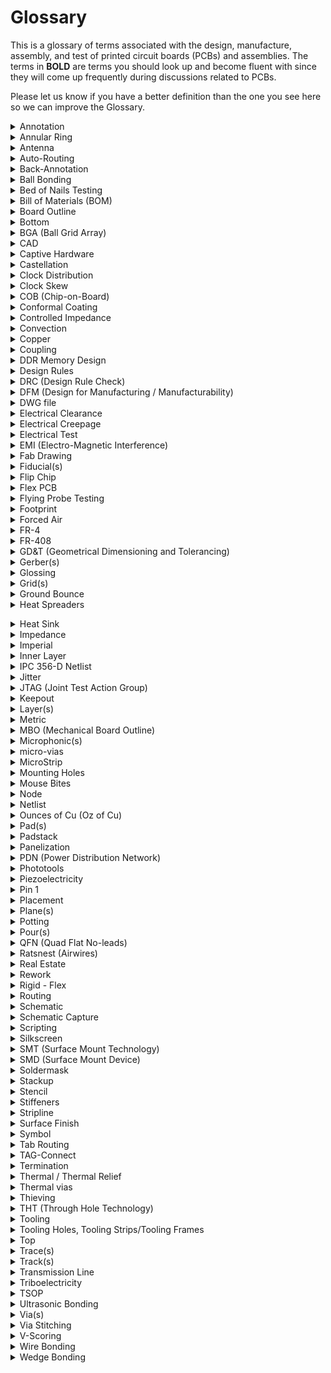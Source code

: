 # Glossary
 This is a glossary of terms associated with the design, manufacture, assembly, and test of printed circuit boards (PCBs) and assemblies. The terms in **BOLD** are terms you should look up and become fluent with since they will come up frequently during discussions related to PCBs.

 Please let us know if you have a better definition than the one you see here so we can improve the Glossary.

 <details>
    <summary>Annotation</summary>

    noun - the information added to a design that makes refering to things easier
            "I added the Q1 annotation."
    verb - the act of adding information (such as reference designators) to a design
           This can be done via automation or manually. It is often possible to add annotation to either the schematic or the board layout.
           "We annotated all components again to make things sequential."
</details>

<details>
   <summary>Annular Ring</summary>

> An oversized area of copper at the location of a via that ensures proper connectivity for a via, even if it is drilled slightly off center.

<img src="images/AnnularRing.png" width="300" />

> The fabricator will specify a minimum annular ring requirement based on the design technology. Factors that affect the size of the annular ring include the board thickness, number of layers and drill size.
</details>

 <details>
 <summary>Antenna</summary>
 
> A conductive physical object which can be used to transmit and receive radio waves. 
 </details>
     
 <details>
    <summary>Auto-Routing</summary>

> Software capability to automatically route a path between features on a PCB. Depending on what software you're using, this can lead your PCB to look like a "rat's nest." 
 </details>

 <details>
    <summary>Back-Annotation</summary>

> The process of updating your schematic based on changes you made to your layout. 
 </details>

 <details>
    <summary>Ball Bonding</summary>

> The most common type of wire bonding used to make an electrical connection between a chip and another component on a semiconductor device. A very thin wire (typically a dozen micrometers thick and made of gold or copper) is fed through a capillary tube and brought close to the surface of the chip that needs to be connected. A high-voltage electric charge is applied to the wire to melt its tip. When the wire melts, it forms a ball due to surface tension of the metal. The addition of heat, pressure, and ultrasonic energy cause the ball to weld to the chip. (Image source: Wikipedia)

> ![](https://upload.wikimedia.org/wikipedia/commons/d/d5/Wirebond-ballbond.jpg)
 </details>

 <details>
    <summary>Bed of Nails Testing</summary>

> "Bed of nails" are used to test PCBs and are composed of spring loaded tests pins that mate to different points on the PCB. This allows the electrical connections on the PCB to be verified. 
 </details>

 <details>
    <summary>Bill of Materials (BOM)</summary>

> A comprehensive list of all the parts and materials required to make a product. The BOM usually includes part numbers, part descriptions, quantity, manufacturer name, manufacturer part number, price, etc... 
 </details>

 <details>
    <summary>Board Outline</summary>

 > The outer contour or board shape of a PCB. 
 </details>

 <details>
    <summary>Bottom</summary>

 > The bottom side of the PCB is the side opposite from the top and usually (but not always) does not have any components.
 </details>

 <details>
    <summary>BGA (Ball Grid Array)</summary>

 > A ball grid array is a surface-mount packaging used for integrated circuits (ICs). The packaging is composed of a grid like array of solder balls placed on the bottom of an IC to facilitate the connection between the IC and a PCB. Its advantages include having high density, meaning it can be used with ICs with hundreds of pins, having good heat conduction because the grid array allows better heat flow betwen the IC and the PCB, and having lower inductance because the connection between the IC and PCB is very short. (Image source: Electronics Cooling)
> ![](https://electronics-cooling.com/wp-content/uploads/2002/02/2002_Feb_A3_Fig1.jpg) 
 </details>

 <details>
    <summary>CAD</summary>

> Computer Aided Design (CAD) tools are software tools used to design products. Common uses of CAD include modeling parts, creating assemblies, running simulations, and making engineering drawings. 
 </details>

 <details>
    <summary>Captive Hardware</summary>

> Fasteners designed to be attached permanently, thereby reducing the risk that parts might get loose (e.g. press-fits, thread-locks, etc)
 </details>

 <details>
    <summary>Castellation</summary>

> Castellation mounting holes are designed to make it easy to solder one board onto another board, as shown in the image below. (Image source: Sparkfun)
> ![](https://cdn.sparkfun.com/assets/learn_tutorials/3/6/2/How_to_solder_castallated_via_tutorial-24.jpg)
 </details>

 <details>
    <summary>Clock Distribution</summary>

> A digital hardware design style which *distributes* a single clock source to **multiple** components. Clock distribution is relevant when multiple components need to share timing (whether that timing is synchronous or not is another design decision). Clock distribution can create problems because various physical factors (varying trace lengths, trace coupling, noise, etc.) can alter the different clock lines in different ways.
 </details>

 <details>
    <summary>Clock Skew</summary>

> Phenomenon where signals with the same clock signal arrive at different times. The difference in their arrival time is the skew. 
 </details>

 <details>
    <summary>COB (Chip-on-Board)</summary>

> Manufacturing technique where integrated circuits (ICs) are bonded directly to a PCB, eliminating the need for packaging around the IC. 
 </details>

 <details>
    <summary>Conformal Coating</summary>

 > A thin polymer film applied to a PCB to protect its electronic components from moisture, dust, and chemicals. 
 </details>

<details>
    <summary>Controlled Impedance</summary>

> Without intentional design, impedance between two points on a trace is typically "uncontrolled." This is problematic for high frequency applications, and in these instances careful design of the dimensions of a trace and the material properties of the board is required to obtain controlled impedance and repeatable high frequency performance. 
 </details>

 <details>
    <summary>Convection</summary>

> Convection occurs when changes in the density of a fluid due to heating or cooling causes motion in the fluid. This mode of heat transfer is a common way to cool electronics. 
 </details>

 <details>
    <summary>Copper</summary>

> A highly conductive metal and good thermal conductor commonly used in certain layers of a PCB board to create electrical connections. 
 </details>

<details>
    <summary>Coupling</summary>

> When the electric field of a trace latches onto an unintended component (e.g. another trace) and induces noise. Better coupling translates to less noise.
 </details>

 <details>
    <summary>DDR Memory Design</summary>

> Double Data Rate Memory Design allows for faster rates of data transfer by stricly controlling the timing of clock signals and electrical data. The process doubles the data bandwidth by sending data on both the rising and falling edges of the clock signal. 
 </details>

 <details>
    <summary>Design Rules</summary>
 
 > A set of guidelines designed to help engineers create better PCBs. 
 </details>

 <details>
    <summary>DRC (Design Rule Check)</summary>

 > A check done via software to ensure that a design does not have any errors (e.g. traces that are too narrow, drill holes that are undersized, traces that should not touch) 
 </details>

 <details>
    <summary>DFM (Design for Manufacturing / Manufacturability)</summary>
 
 > A set of guidelines and engineering principles used determine how feasible and efficient manufacturing a part will be. 
 </details>

 <details>
    <summary>DWG file</summary>
 
 > A file type that is used to store 2D or 3D designs and commonly used with CAD software. This file type is also commonly accepted by pcb software to import board outlines or other designs.  
 </details>

 <details>
    <summary>Electrical Clearance</summary>
 
 > The shortest distance through air between conductive elements. 
 </details>

 <details>
    <summary>Electrical Creepage</summary>
 
 > The spacing between conductive elements on a pcb over an insulating surface (e.g. pad-to-pad, pad-to-trace, trace-to-trace, etc..). 
 </details>

 <details>
    <summary>Electrical Test</summary>
 
 > Tests designed to verify that a pcb has been manufactured in accordance with its reference design. These tests commonly include a capacitance test to check for opens and shorts and a resistance test.
 </details>

 <details>
    <summary>EMI (Electro-Magnetic Interference)</summary>
 
 > A disturbance generated by the electromagnetic field of one source that can disrupt the performance of another circuit. EMI can be either conducted, meaning that it passes through a wire or cable, or radiated, meaning that it wirelessly interferes with another signal. All electronic components generate electromagnetic signals that could potentially interfere with other equipment. 
 </details>

 <details>
    <summary>Fab Drawing</summary>
 
 > A drawing used to share information with a manufacturer and provide clear instructions on how the pcb should be manufactured. A fab drawing commonly includes board dimensions, drill sizes, tolerances, material, copper weight, surface finish, controlled impedance requirements, annular ring tolerances, etc... 
 </details>

 <details>
    <summary>Fiducial(s)</summary>
 
 > A mark on the top (and bottom if the pcb has 2 layers) copper layer that is used by the vision system of a pick and place machine to recognize where the pcb is. They are often placed as far appart as possible on opposite corners of the board to achieve better precision. (Image Souce: LadyAda)
 >
 > ![](https://www.ladyada.net/wiki/_media/mdcpickandplace/corners.jpg?cache=) 
 </details>

 <details>
    <summary>Flip Chip</summary>
 
 > A method to connect semiconductor devices (IC's or MEMS) to external circuity by use of solder bumps. Solder bumps are deposited onto the device's pads; the pads are on the top side of the device. The device is mounted by flipping the chip so its solder bumps face down and aligning the bumps with the external circuit's pads. Flip chips are a consequence of semiconductor device manufacturing processes. 
 </details>

 <details>
    <summary>Flex PCB</summary>
 
 > A PCB printed on flexible material. Using a flex PCB can reduce the weight and size of a project and can make it easier to a fit a board to an existing mechanical design rather than adapting the mechanical design to the PCB. (Image source: Millenium Circuits Limited)
 >
 > ![](https://www.mclpcb.com/wp-content/uploads/2015/02/1-intro.jpg)   
 </details>

 <details>
    <summary>Flying Probe Testing</summary>
 
 > Test to check that the electrical connections on a PCB are correct. During the test, two or more probes contact vias to test for opens, shorts, and component values. This test is commonly used instead of a "bed of nails" test when there is not sufficient access, the bed of nails takes too long or is too expensive to build. (Image Source: KAV Systems Engineering)
 >
 > ![](https://www.kavsys.it/wp-content/uploads/2016/10/flyprobe19.jpg) 
 </details>

 <details>
    <summary>Footprint</summary>
 
> An arrangement of pads (for surface mount devices) or through-holes (for discrete pin connections) placed on the PCB which is used to attach a component to a PCB.
 </details>

 <details>
    <summary>Forced Air</summary>
 
 > The use of a fan or other device to force air to flow over a pcb in order to cool it. This is important when a pcb is used in a confined environment with an enclosure, where convection cooling and conduction are not sufficient to cool the board down. 
 </details>

 <details>
    <summary>FR-4</summary>
 
> Glass-reinforced epoxy laminate sheets used as the substrate for PCBs. It is the core layer of a PCB. FR-4 provides electrical insulation between adjacent layers, structural integrity, and flame resistance ("FR" means "fire retardant"). 
 </details>

 <details>
    <summary>FR-408</summary>
 
 > A high-performance alternative to FR-4 that is designed for high-frequency or high-reliability applications. It has a low dielectric constant and low dissipation factor. 
 </details>

 <details>
    <summary>GD&T (Geometrical Dimensioning and Tolerancing)</summary>
 
 > A set of rules used to define tolerances in an engineering drawing. 
 </details>

 <details>
    <summary>Gerber(s)</summary>

 > A binary vector file format for PCB designs used in the manufacturing of PCBs. A gerber file is generated by PCB software such as Altium or KiCAD and is sent to the manufacturer when ordering PCBs. The gerber communicates information such as the number of copper layers, the solder masks, silkscreen, board outline, etc.. 

 </details>

 <details>
    <summary>Glossing</summary>

> Glossing is used to improve the routing on a PCB by changing routes to shorten them, reduce the number of corners in a route, change perpendicular corners to diagonal corners, etc...

 </details>

 <details>
    <summary>Grid(s)</summary>

 > When laying out components in PCB software, all elements must be snapped to a grid. The user can modify the grid granularity if finer control is needed. 
 >  </details>

 <details>
    <summary>Ground Bounce</summary>

 > A phenomenon that occurs when the ground of an IC is different from the board ground. This can happen when there is a surge of current going to ground and inductance in the path connecting the IC to the board ground causes voltage to build up.
 >  </details>

 <details>
    <summary>Heat Spreaders</summary>

 > A component used to dissipate heat. Unlike heat sinks, heat spreaders have no fins or fans, but instead have a large surface area connection to a larger surface (e.g. the frame of a vehicle). This allows heat from the PCB to flow to the larger metal surface and dissipate away from the PCB. 
 >
 > In the image below, on the left is a heak sink with a fan, and on the right is a heat spreader. (Image source: ADL Embedded Solutions)
 >
 > ![](https://www.adl-usa.com/wp-content/uploads/files/316e340dc5f470ad6aada902f7b79a47.png) </details>

 <details>
    <summary>Heat Sink</summary>

 > A component used to maximize heat dissipation by maximizing surface area (by using fins for example). Heat sinks are often used with cooling fans to use airflow to increase heat dissipation. (Image Source: Arrow Electronics)
 >
 </details>

 <details>
    <summary>Impedance</summary>

 > "The effective resistance of an electric circuit or component to alternating current, arising from the combined effects of ohmic resistance and reactance" (Oxford American Dictionary)
 >  </details>

 <details>
    <summary>Imperial</summary>

 > A unit of measurement
 >  </details>

 <details>
    <summary>Inner Layer</summary>

 > Inner layers are the internal layers of a multilayer PCB. (Image source: Altium)

![](https://www.altium.com/documentation/sites/default/files/wiki_attachments/295668/Impossible%20Via%20Stack%20-%20Layer%20Stackup.PNG)
 </details>

 <details>
    <summary>IPC 356-D Netlist</summary>

 > A standard netlist format created by the IPC (Institute for Printed Circuits) that defines test points on a PCB that can be used by a PCB manufacturer to check the board with a test program. 
 >  </details>

 <details>
    <summary>Jitter</summary>

 > A periodic signal's deviation in time from its nominal value, often due to electromagnetic interference or crosstalk. 
 >  </details>

 <details>
    <summary>JTAG (Joint Test Action Group)</summary>

 > JTAG is a hardware interface used to verify the physical connections on a board after it has been manufactured. It was created in 1985 after the emergence of ball grid array technology that made it difficult to use probes to check a PCB. 
 >  </details>

 <details>
    <summary>Keepout</summary>

 > An area on a PCB that should be kept free of components or traces. Scenarios in which a keepout area might be required include making room for a connector, the motion of a switch, or a mechanical enclosure near the PCB.
 >  </details>

 <details>
    <summary>Layer(s)</summary>

 > PCBs are composed of a stack of layers with different materials and purposes. Thes include the silkscreen, the soldermask, copper layers, substrate (typically FR4).  Although there are many different kinds of layers in a PCB, when referring to the number of layers in a PCB, only the copper layers are counted. (Image source: Sparkfun)

 ![](https://cdn.sparkfun.com/r/700-700/assets/3/f/c/b/c/50d0c95bce395fd321000000.png)
 </details>

 <details>
    <summary>Metric</summary>

 > A unit of measurement. 
 >  </details>

 <details>
    <summary>MBO (Mechanical Board Outline)</summary>

 > A contour line defining the physical shape of a PCB. 
 >  </details>

 <details>
    <summary>Microphonic(s)</summary>

 > Microphonics is the sound that is generated from electronic devices as the result of mechanical vibrations. 
 >  </details>

 <details>
    <summary>micro-vias</summary>

 > Microvias are vias with a diameter smaller than 150 micrometers and manufactured using lasers. They are used to reduce the size of a PCB. 
 >  </details>

 <details>
    <summary>MicroStrip</summary>

 > Microstrip routing is a method of routing a high speed transmission line on a PCB where the transmission line trace is placed on an external layer of the board such that it's separated from a ground plane by a dielectric material. (Image source: Optimum Design Associates)

![](https://blog.optimumdesign.com/hs-fs/hubfs/Transmission%20Lines%20p3.png?width=640&name=Transmission%20Lines%20p3.png)
 </details>

 <details>
    <summary>Mounting Holes</summary>

 > Holes on a PCB used to secure the board to another component, such as an enclosure or flat surface. Mounting holes can be supported, meaning that they are plated and usually tied to the ground plane, or unsupported. 
 >  </details>


 <details>
    <summary>Mouse Bites</summary>

> Breakaway tabs used to separate boards from panels. Weak spots are introduced in the board by using a cluster of drills hits. These weak spots make it easy to break off the board from the panel. Visible "mouse bites" or nubs are left behind on the PCB after the PCB is broken off from the panel. Alternative to V-scoring.

![](https://cdn.sparkfun.com/assets/7/f/3/8/c/50d4ac6fce395f2b59000000.jpg)
 </details>

<details>
    <summary>Node</summary>
 
 > A connection between two or more terminals of a circuit component.
 </details>

 <details>
    <summary>Netlist</summary>
 
 > A description of the connectivity of a circuit. A netlist is a list of electrical components and the nodes which connect them.
 </details>

 <details>
    <summary>Ounces of Cu (Oz of Cu)</summary>

> A specification of <strong>copper weight</strong> needed for circuit traces. Copper weight is the weight *in ounces* of copper present in one square foot of area. Ounces of Cu therefore indicate the thickness of copper in a circuit board layer.
 </details>

 <details>
    <summary>Pad(s)</summary>

> Exposed metal on the surface of a board that is used to solder a component to. The most common pads are plated through-hole pads (PTH) and surface mount device (SMD) pads. 
 </details>

 <details>
    <summary>Padstack</summary>

> Padstack refers to the geometry and composition of a pad. Surface mount padstacks are different than plated through-hole padstacks. Consider the plated through-hole padstack:<br/>
 <img src="images/PTH-padstack.png" width="300" />
 </details>

 <details>
    <summary>Panelization</summary>

> The PCB manufacturing strategy to process *multiple* PCBs on a single panel. A panel can either have duplicates of a single design or have multiple designs on it. This method allows for easier copper pouring and mounting of components. Eventually, the panel is broken into individual PCBs.
 </details>

 <details>
    <summary>PDN (Power Distribution Network)</summary>

> A Power Distribution Network is the implementation of delivering current and voltage to components in a PCB. PDNs must take into account different power supply voltages and a PCBs physical design.
 </details>

 <details>
    <summary>Phototools</summary>

> A phototool is the [negative](https://en.wikipedia.org/wiki/Negative_(photography)) image of the copper circuitry. Phototools are typically made from photo emulsions. 
 </details>

 <details>
    <summary>Piezoelectricity</summary>

> The electric charge which accumulates in (certain) solid materials due to applied mechanical stress (pressure and latent heat).
 </details>

 <details>
    <summary>Pin 1</summary>
 
 > Pin 1 can refer to an IC package's pin in order to prove a positional reference. Pin 1 is often denoted by a bump or special notch on an IC's package.
 </details>

 <details>
    <summary>Placement</summary>
 
 > Placement is the stage of PCB manufacturing when components are fixed to a board. Placement can be done manually or by [pick-and-place machines](https://en.wikipedia.org/wiki/Pick-and-place_machine).
 </details>

 <details>
    <summary>Plane(s)</summary>

 > A continuous area of copper on a PCB. 
 </details>

 <details>
    <summary>Potting</summary>
 
> The process of filling an electronic component with a solid or gelatinous compound. Potting protects electronic assemblies against corona discharge, vibrations, and moisture or corosive agents.
 </details>

 <details>
    <summary>Pour(s)</summary>
 
> A pour is the filling of an area on a PCB with copper.
 </details>

 <details>
    <summary>QFN (Quad Flat No-leads)</summary>
 
> A type of IC packaging which connects an IC to a PCB via surface-mount technology.<br/>
![](https://upload.wikimedia.org/wikipedia/commons/2/23/28_pin_MLP_integrated_circuit.jpg)
 </details>

 <details>
    <summary>Ratsnest (Airwires)</summary>
 
 > A feature of PCB CAD softwares which indicate the direct path between two components. They do not represent physical connections. The ratsnest can help visualize congestion of parts and traces.
 </details>

 <details>
    <summary>Real Estate</summary>
 
 > Space on a PCB.
 </details>

 <details>
    <summary>Rework</summary>
 
 > Refinishing or repair of a PCB. Rework often includes desoldering and re-soldering of surface-mount devices.
 </details>

 <details>
    <summary>Rigid - Flex</summary>
 
 > A type of PCB which is rigid at some points of the board and flexible at others.
 </details>

 <details>
    <summary>Routing</summary>
 
 > The step in PCB design in which electrical components are electrically connected. Connections are made by traces and vias.
 </details>

 <details>
    <summary>Schematic</summary>
 
 > A circuit diagram. Symbols on a schematic represent circuit components while wires represent their connections.
 </details>

 <details>
    <summary>Schematic Capture</summary>
 
 > The step in PCB design in which the schematic(s) are created.
 </details>

 <details>
    <summary>Scripting</summary>
 
 > The concept of writing scripts to automate the PCB design process.
 </details>
 
 <details>
    <summary>Silkscreen</summary>

> The letters and symbols visible on a circuit board. This makes it easier to identify where things are on a PCB. The silkscreen is usually white. 

 </details>


 <details>
    <summary>SMT (Surface Mount Technology)</summary>
 
 > The method of directly mounting components onto the surface of a PCB.
 </details>

 <details>
    <summary>SMD (Surface Mount Device)</summary>
 
 > Electrical components which are mounted by SMT.
 </details>
 
 <details>
    <summary>Soldermask</summary>

> A protective coating over a copper layer to prevent short circuits, corrosion, and other issues. The soldermask is usually green, but other colors are possible. 

 </details>


 <details>
    <summary>Stackup</summary>
 
> The arrangement of layers that make up a PCB.
 </details>

 <details>
    <summary>Stencil</summary>
 
> A thin metal sheet with a circuit pattern cut into it in order to match the pattern of SMDs on a PCB. Stencils are used when applying solder paste onto pads.
 </details>

 <details>
    <summary>Stiffeners</summary>
 
> Materials added to a flex or rigid-flex PCB in order to rigidize a particular area.
 </details>

 <details>
    <summary>Stripline</summary>
 
> A transmission line which is surrounded by dielectric material and suspended between to ground planes.
 </details>

 <details>
    <summary>Surface Finish</summary>
 
 > A coating between a component and its bare PCB. Surface finishes ensure solderability and protect exposed copper. Some types of surface finish are: Hot air solder leveling (HASL) and lead-free HASL, OSP, Immersion Tin, Immersion Silver, and Electroless Nickel Immersion (ENIG).
 </details>

 <details>
    <summary>Symbol</summary>
 
 > The graphic which represents an electrical component.
 </details>

 <details>
    <summary>Tab Routing</summary>

> An approach to panelization that uses tabs to separate the individual PCBs. Tab routing allows for non-rectangular board shapes, but also takes more time to set up and wastes more material. Alternative to V-scoring. PROOFREAD

![](http://www.pcbfabrication.com/PCB-fabrication/PCB-fabrication-Images/Tab_routing2.jpg)

 </details>

 <details>
    <summary>TAG-Connect</summary>
 
> A brand of connector that mates to PCBs for connecting debuggers, programmer, or test equipment. Alternative to JTAG; unlike JTAG, Tag-Connect doesn't require a separate mating component on the PCB and has a much smaller footprint. PROOFREAD

![](https://www.tag-connect.com/wp-content/uploads/2019/06/tc2030-insertion-coin-1200-400-768x256.jpg)

 </details>

 <details>
    <summary>Termination</summary>

> The practice of placing a device at the end of a transmission line which matches that line's characteristic impedance. Proper termination cancels a signal's reflections in the transmisison line. Improper termination, or not terminating your lines, will cause distortion of the signal.
 </details>
 
 <details>
    <summary>Thermal / Thermal Relief</summary>

> A small trace used to connect a pad to a plane and provide thermal relief. If the pad was directly connected to a plane then it would be very difficult to heat up the pad to a high enough temperature to make a solder joint because of the thermal mass of the plane. Using a small trace instead reduces heat flow and makes it easier to solder. 

 </details>


 <details>
    <summary>Thermal vias</summary>

> Vias placed directly below or very close to PCB components that need heat dissipation.

![](https://designspark.zendesk.com/hc/user_images/e-V5Y2zg87A-hh1wsCJRHA.jpeg)

 </details>

 <details>
    <summary>Thieving</summary>

> Copper (often in the form of dots, grid, or solid fill) added to the outer layer of a PCB to ensure a uniform distribution of copper plating on the features of the PCB. The "thieving steals" plating current from concentrating on sparse features and instead spreads it out over areas with many features. This also reduces the amount of copper that needs to be etched away, leading to more even etching times across the board. It's also used to even out the thermal properties of a board to prevent twist and warp during the thermal cycling that occurs in the reflow process. (Image source: https://resources.altium.com/pcb-design-blog/printed-circuit-fabrication-for-the-pcb-designer) 

 </details>


 <details>
    <summary>THT (Through Hole Technology)</summary>

> The mounting scheme for electronic components that uses leads inserted through holes in the PCB. As opposed to SMT (surface mount technology).

 </details>

 <details>
    <summary>Tooling</summary>
 
> Tooling encompasses the one-time steps needed before board manufacturing for creating stencils and fixtures, programming drill movements, etc. PROOFREAD

 </details>

 <details>
    <summary>Tooling Holes, Tooling Strips/Tooling Frames</summary>

> Tooling holes are placed on a PCB to temporarily align and hold it down during manufacturing, assembly, or test. The tooling holes are often on a tooling strip/frame to make it easier for machines to hold the PCB.

![](https://www.altium.com/resources/tmp-img-10.jpg)

 </details>

 <details>
    <summary>Top</summary>
 
 > The top layer of a PCB. The Top can also be called the component side. The Top side is usually where components are placed. Using "Top" is preferrable because components can be placed on both sides of a circuit board.
 </details>
 
 <details>
    <summary>Trace(s)</summary>

> A continuous path of copper used to make electrical connections on a PCB. As shown in the image below, the trace is the area between the two dark lines coming out of the RES pin and 5V pins. Traces vary in width depending on what current they are carrying. In this case, the RES pin has a narrower trace than the 5V trace. (Image source: Sparkfun)

![](https://cdn.sparkfun.com/r/700-700/assets/d/d/c/9/b/50d4a6bcce395fcf58000000.jpg)

 </details>


 <details>
    <summary>Track(s)</summary>
 
A synonym for trace(s).

 </details>

 <details>
    <summary>Transmission Line</summary>

> A set of conductors that connects a signal between its source and destination. There are three common types of transmission lines: microstrips (left), striplines (middle), or coplanar waveguides (right). For each type, we can calculate the characteristic impedance and electrical length to analyze circuit performance. Each type is defined by their specific geometry and consequently their electrical coupling. Microstrips are signal traces which have a dielectric layer beneath them (and ideally a ground plane beneath the dielectric) and have their top side exposed to air. Microstrips are used on the top and bottom sides of a PCB. Striplines are like microstrips, but have a dielectric layer above and below the trace (and ideally a ground plane above the top dielectric and one below the bottom dielectric). Striplines are used in the inner layers of a PCB. Coplanar waveguides are like microstrips, but ground traces run parallel to the signal trace. The ground traces provide the signal trace with better coupling. Coplanar waveguides can appear on the top and bottom of PCBs.

<img src="https://www.protoexpress.com/blog/wp-content/uploads/2018/02/Microstrip-1024x598.jpg" width="250px">
<img src="https://www.protoexpress.com/blog/wp-content/uploads/2018/02/Stripline-1-1024x599.jpg" width="250px">
<img src="https://www.protoexpress.com/blog/wp-content/uploads/2018/02/Coplanar-1-1024x598.jpg" width="250px">

 </details>

 <details>
    <summary>Triboelectricity</summary>

> The triboelectric effect is when materials become electrically charged through contact (ex. rubbing). PROOFREAD (not sure how this relates to PCBs?)

> ![](https://upload.wikimedia.org/wikipedia/commons/e/e0/Cat_demonstrating_static_cling_with_styrofoam_peanuts.jpg)

 </details>

 <details>
    <summary>TSOP</summary>

 > TSOP (thin small outline package) is a type of surface mount IC package. They have leads on only two sides of the IC and have very tight lead spacing. PROOFREAD

![](https://upload.wikimedia.org/wikipedia/commons/0/05/TSOP_32_%28T1%29_Blank.svg)

 </details>

 <details>
    <summary>Ultrasonic Bonding</summary>
 
> A process in which two workpieces are bonded by the pressure of high-frequency ultrasonic sound waves. Generally used for thermoplastics and thin metals. For electronics, ultrasonic welding can be used to make small electrical connections (ex. wire bonding). PROOFREAD

 </details>
 <details>
    <summary>Via(s)</summary>

> A hole in a PCB that allows current to pass from one layer to another. Vias can either be tented, meaning that they are covered by the soldermask so nothing can be soldered to them, or untented, meaning that we can solder a component to it. 

![](https://www.ourpcb.com/wp-content/uploads/2018/06/PCB-via-size2-1.png)

 </details>


 <details>
    <summary>Via Stitching</summary>

> A PCB design technique to tie together large copper areas. Stitching vias can be used to join ground planes on different layers to lower return path impedance. Stitching vias are important in RF design; they can be placed around an RF trace to EM interference with other components on the board. PROOFREAD AND TODO (b/c i don't actually understand)

 </details>

 <details>
    <summary>V-Scoring</summary>

> A method of cutting a V-shaped groove into PCBs to split them. This is useful when you want to leave a set of PCBs grouped for easier assembly but want to separate them afterwards. Alternative to mouse bites.

![](https://file.pcbway.com/ordershow/18/04/13/6365922698909584691237.png)

 </details>
 <details>
    <summary>Wire Bonding</summary>

> A method to make an electric connection between an integrated circuit and chips. Different types of wire bonding include ball bonding and wedge bonding. Here is a [video](https://www.youtube.com/watch?v=fazeH4PHvpk) that shows both methods of wire bonding.

![](http://integratedhybridassembly.com/Images/wirebonding-withcopper01.png)

 </details>

 <details>
    <summary>Wedge Bonding</summary>

> Unlike ball bonding, wedge bonding requires the wire to be in a specific direction during bonding, so it's a slower process than ball bonding due to the extra time needed for tool alignment. However, the lack of the ball means wedge bonds can be used in finer pitch applications (PROOFREAD). Wedge bonding can use a larger diameter wire than ball bonding. 

 </details>

 

 
